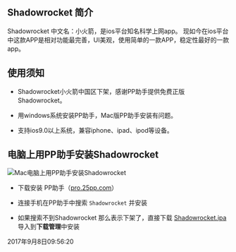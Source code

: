 
<span id="menu_index_1" name="menu_index_1"></span><h2>Shadowrocket 简介</h2>
<p>Shadowrocket 中文名：小火箭，是ios平台知名科学上网app。 现如今在ios平台中这款APP是相对功能最完善，UI美观，使用简单的一款APP，稳定性最好的一款app。</p>
<!--more-->
<span id="menu_index_2" name="menu_index_2"></span><h2>使用须知</h2>
<ul>
<li><p>Shadowrocket小火箭中国区下架，感谢PP助手提供免费正版Shadowrocket。</p></li>
<li><p>用windows系统安装PP助手，Mac版PP助手安装有问题。</p></li>
<li><p>支持ios9.0以上系统，兼容iphone、ipad、ipod等设备。</p></li>
</ul>
<span id="menu_index_3" name="menu_index_3"></span><h2>电脑上用PP助手安装Shadowrocket</h2>
<p><img src="https://ooo.0o0.ooo/2017/07/29/597c85b9d2a56.png" alt="Mac电脑上用PP助手安装Shadowrocket"></p>
<ul>
<li><p>下载安装 PP助手（<a href="https://pro.25pp.com/pp_win_iosandroid">pro.25pp.com</a>）</p></li>
<li><p>连接手机在PP助手中搜索 <code>Shadowrocket</code> 并安装</p></li>
<li><p>如果搜索不到Shadowrocket 那么表示下架了，直接下载 <a href="https://www.vuess.me/ssr-download/Shadowrocket-2.1.10-PP.ipa">Shadowrocket.ipa</a> 导入到<strong>下载管理</strong>中安装</p></li>
</ul>



2017年9月8日09:56:20
